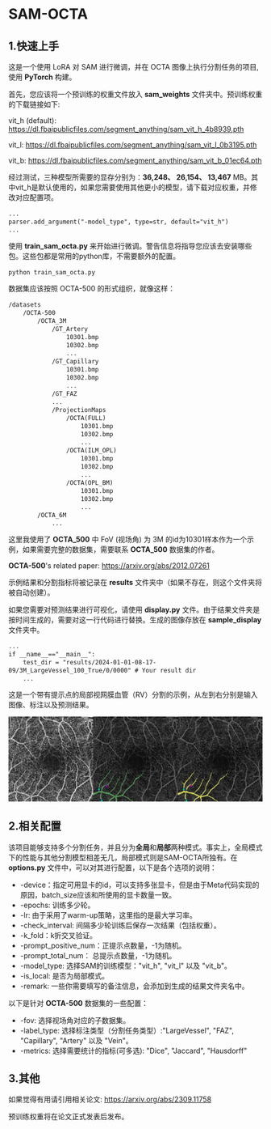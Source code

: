 # SAM-OCTA


## 1.快速上手

这是一个使用 LoRA 对 SAM 进行微调，并在 OCTA 图像上执行分割任务的项目, 使用 **PyTorch** 构建。


首先，您应该将一个预训练的权重文件放入 **sam_weights** 文件夹中。预训练权重的下载链接如下:

vit_h (default): https://dl.fbaipublicfiles.com/segment_anything/sam_vit_h_4b8939.pth 

vit_l: https://dl.fbaipublicfiles.com/segment_anything/sam_vit_l_0b3195.pth

vit_b: https://dl.fbaipublicfiles.com/segment_anything/sam_vit_b_01ec64.pth

经过测试，三种模型所需要的显存分别为：**36,248、 26,154、 13,467** MB。其中vit_h是默认使用的，如果您需要使用其他更小的模型，请下载对应权重，并修改对应配置项。

    ...
    parser.add_argument("-model_type", type=str, default="vit_h")
    ...

使用 **train_sam_octa.py** 来开始进行微调。警告信息将指导您应该去安装哪些包。这些包都是常用的python库，不需要额外的配置。

    python train_sam_octa.py

数据集应该按照 OCTA-500 的形式组织，就像这样：

    /datasets
        /OCTA-500
            /OCTA_3M
                /GT_Artery
                    10301.bmp
                    10302.bmp
                    ...
                /GT_Capillary
                    10301.bmp
                    10302.bmp
                    ...
                /GT_FAZ
                ...
                /ProjectionMaps
                    /OCTA(FULL)
                        10301.bmp
                        10302.bmp
                        ...
                    /OCTA(ILM_OPL)
                        10301.bmp
                        10302.bmp
                        ...
                    /OCTA(OPL_BM)
                        10301.bmp
                        10302.bmp
                        ...
            /OCTA_6M
                ...

这里我使用了 **OCTA_500** 中 FoV (视场角) 为 3M 的id为10301样本作为一个示例，如果需要完整的数据集，需要联系 **OCTA_500** 数据集的作者。

**OCTA-500**'s related paper: https://arxiv.org/abs/2012.07261

示例结果和分割指标将被记录在 **results** 文件夹中（如果不存在，则这个文件夹将被自动创建）。

如果您需要对预测结果进行可视化，请使用 **display.py** 文件。由于结果文件夹是按时间生成的，需要对这一行代码进行替换。生成的图像存放在 **sample_display** 文件夹中。

    ...
    if __name__=="__main__":
        test_dir = "results/2024-01-01-08-17-09/3M_LargeVessel_100_True/0/0000" # Your result dir
        ...

这是一个带有提示点的局部视网膜血管（RV）分割的示例，从左到右分别是输入图像、标注以及预测结果。

![Sample](./figures/sample.png)


## 2.相关配置

该项目能够支持多个分割任务，并且分为**全局**和**局部**两种模式。事实上，全局模式下的性能与其他分割模型相差无几，局部模式则是SAM-OCTA所独有。在 **options.py** 文件中，可以对其进行配置，以下是各个选项的说明：

* -device：指定可用显卡的id，可以支持多张显卡，但是由于Meta代码实现的原因，batch_size应该和所使用的显卡数量一致。
* -epochs: 训练多少轮。
* -lr: 由于采用了warm-up策略，这里指的是最大学习率。
* -check_interval: 间隔多少轮训练后保存一次结果（包括权重）。
* -k_fold：k折交叉验证。
* -prompt_positive_num：正提示点数量，-1为随机。
* -prompt_total_num： 总提示点数量，-1为随机。
* -model_type: 选择SAM的训练模型："vit_h", "vit_l" 以及 "vit_b"。
* -is_local: 是否为局部模式。
* -remark: 一些你需要填写的备注信息，会添加到生成的结果文件夹名中。

以下是针对 **OCTA-500** 数据集的一些配置：
* -fov: 选择视场角对应的子数据集。
* -label_type: 选择标注类型（分割任务类型）:"LargeVessel", "FAZ", "Capillary", "Artery" 以及 "Vein"。
* -metrics: 选择需要统计的指标(可多选): "Dice", "Jaccard", "Hausdorff"


## 3.其他

如果觉得有用请引用相关论文: https://arxiv.org/abs/2309.11758

预训练权重将在论文正式发表后发布。
